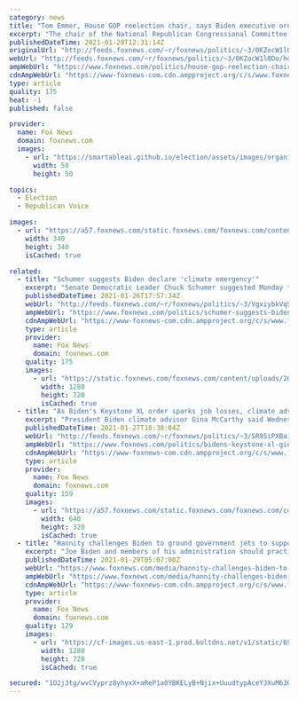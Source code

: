 ```yaml
---
category: news
title: "Tom Emmer, House GOP reelection chair, says Biden executive orders making job easier for Republicans"
excerpt: "The chair of the National Republican Congressional Committee said the initial policy moves by President Biden are helping him in his mission to win back the House majority next year."
publishedDateTime: 2021-01-28T12:31:14Z
originalUrl: "http://feeds.foxnews.com/~r/foxnews/politics/~3/0KZocW1l0Do/house-gop-reelection-chair-emmer-2022-elections"
webUrl: "http://feeds.foxnews.com/~r/foxnews/politics/~3/0KZocW1l0Do/house-gop-reelection-chair-emmer-2022-elections"
ampWebUrl: "https://www.foxnews.com/politics/house-gop-reelection-chair-emmer-2022-elections.amp"
cdnAmpWebUrl: "https://www-foxnews-com.cdn.ampproject.org/c/s/www.foxnews.com/politics/house-gop-reelection-chair-emmer-2022-elections.amp"
type: article
quality: 175
heat: -1
published: false

provider:
  name: Fox News
  domain: foxnews.com
  images:
    - url: "https://smartableai.github.io/election/assets/images/organizations/foxnews.com-50x50.jpg"
      width: 50
      height: 50

topics:
  - Election
  - Republican Voice

images:
  - url: "https://a57.foxnews.com/static.foxnews.com/foxnews.com/content/uploads/2019/03/340/340/PaulSteinhauser.jpg?ve=1&tl=1"
    width: 340
    height: 340
    isCached: true

related:
  - title: "Schumer suggests Biden declare 'climate emergency'"
    excerpt: "Senate Democratic Leader Chuck Schumer suggested Monday that President Biden consider declaring an emergency on climate change."
    publishedDateTime: 2021-01-26T17:57:34Z
    webUrl: "http://feeds.foxnews.com/~r/foxnews/politics/~3/VgxiybkVqSk/schumer-suggests-biden-declare-climate-emergency"
    ampWebUrl: "https://www.foxnews.com/politics/schumer-suggests-biden-declare-climate-emergency.amp"
    cdnAmpWebUrl: "https://www-foxnews-com.cdn.ampproject.org/c/s/www.foxnews.com/politics/schumer-suggests-biden-declare-climate-emergency.amp"
    type: article
    provider:
      name: Fox News
      domain: foxnews.com
    quality: 175
    images:
      - url: "https://static.foxnews.com/foxnews.com/content/uploads/2020/12/e086b04b-AP20365586336985.jpg"
        width: 1280
        height: 720
        isCached: true
  - title: "As Biden's Keystone XL order sparks job losses, climate adviser says, 'We're not asking for sacrifice'"
    excerpt: "President Biden climate advisor Gina McCarthy said Wednesday that the administration is \"not asking for sacrifice\" with its executive order to shut down construction of the Keystone XL pipeline."
    publishedDateTime: 2021-01-27T18:38:04Z
    webUrl: "http://feeds.foxnews.com/~r/foxnews/politics/~3/SR95iPXBai4/bidens-keystone-xl-gina-mccarthy-jobs-sacrifice"
    ampWebUrl: "https://www.foxnews.com/politics/bidens-keystone-xl-gina-mccarthy-jobs-sacrifice.amp"
    cdnAmpWebUrl: "https://www-foxnews-com.cdn.ampproject.org/c/s/www.foxnews.com/politics/bidens-keystone-xl-gina-mccarthy-jobs-sacrifice.amp"
    type: article
    provider:
      name: Fox News
      domain: foxnews.com
    quality: 159
    images:
      - url: "https://a57.foxnews.com/static.foxnews.com/foxnews.com/content/uploads/2021/01/640/320/e5c4ee13-Gina-McCarthy.jpg?ve=1&tl=1"
        width: 640
        height: 320
        isCached: true
  - title: "Hannity challenges Biden to ground government jets to support climate change agenda"
    excerpt: "Joe Biden and members of his administration should practice what they preach about climate change and decline to fly on their environmentally-unfriendly fleet of jets, Sean Hannity suggested Thursday."
    publishedDateTime: 2021-01-29T05:07:00Z
    webUrl: "https://www.foxnews.com/media/hannity-challenges-biden-to-ground-government-jets-to-support-climate-concern"
    ampWebUrl: "https://www.foxnews.com/media/hannity-challenges-biden-to-ground-government-jets-to-support-climate-concern.amp"
    cdnAmpWebUrl: "https://www-foxnews-com.cdn.ampproject.org/c/s/www.foxnews.com/media/hannity-challenges-biden-to-ground-government-jets-to-support-climate-concern.amp"
    type: article
    provider:
      name: Fox News
      domain: foxnews.com
    quality: 129
    images:
      - url: "https://cf-images.us-east-1.prod.boltdns.net/v1/static/694940094001/83e8d145-dcf7-44a3-aa7b-fa8998107ae1/50e0632b-09fc-4e6e-b99a-c95c4702b5ac/1280x720/match/image.jpg"
        width: 1280
        height: 720
        isCached: true

secured: "1O2j3tg/wvCVyprz8yhyxX+aReP1a0YBKELyB+Njix+UuudtypAceYJXuM63Oq8ru4CGeFPAI+Js7Lzjor7cuUDv02hiq9lKbXf0G51F1kBV95C9eROpQj+pV+QFL/6iqJkNAcx441em4lYedVFFufeWRLhPOvi4iTS9LxnleYIRs1DZkrwSZVi1e/ROqix2kfF+1yVhZi5U1LvoYiWtyrCCh2VSczAHRNjmjQh/f9x69X9HaeyQbH15gLXxcdlwQ6oD0XsL19knkG6+d3RQKTWy8c35qOfYZj+WqSVZcNSeSLJS00UcxSCC1CXQmSxMMdbujhK/5Q2+nHLOGOMt6f/+UZvc7A7vvouP9e5af1c=;KRjgRri4i9xaQR6mF2YBsw=="
---
```



